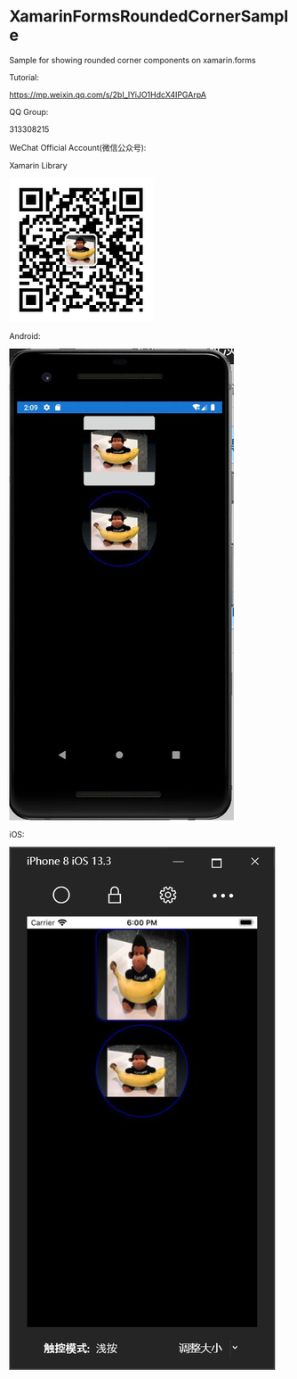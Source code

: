 # XamarinFormsRoundedCornerSample
Sample for showing rounded corner components on xamarin.forms


Tutorial:

https://mp.weixin.qq.com/s/2bI_lYiJO1HdcX4IPGArpA

QQ Group:

313308215

WeChat Official Account(微信公众号):

Xamarin Library


<img src="https://raw.githubusercontent.com/jingliancui/XamarinFormsRoundedCornerSample/master/Images/wechatqrcode.jpg"/>

Android:

<img src="https://raw.githubusercontent.com/jingliancui/XamarinFormsRoundedCornerSample/master/Images/android.jpg"/>

iOS:

<img src="https://raw.githubusercontent.com/jingliancui/XamarinFormsRoundedCornerSample/master/Images/iOS.jpg"/>

